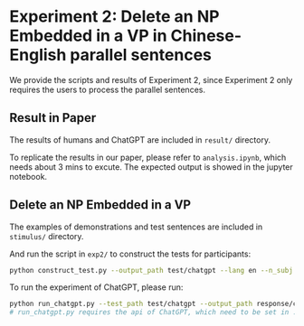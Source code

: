 # Experiment 2: Delete an NP Embedded in a VP in Chinese-English parallel sentences

We provide the scripts and results of Experiment 2, since Experiment 2 only requires the users to process the parallel sentences.

## Result in Paper
The results of humans and ChatGPT are included in `result/` directory.

To replicate the results in our paper, please refer to `analysis.ipynb`, which needs about 3 mins to excute. The expected output is showed in the jupyter notebook.

## Delete an NP Embedded in a VP

The examples of demonstrations and test sentences are included in `stimulus/` directory. 

And run the script in `exp2/` to construct the tests for participants:
```bash
python construct_test.py --output_path test/chatgpt --lang en --n_subj 300
```

To run the experiment of ChatGPT, please run:
```bash
python run_chatgpt.py --test_path test/chatgpt --output_path response/chatgpt
# run_chatgpt.py requires the api of ChatGPT, which need to be set in ../utils.py
```
